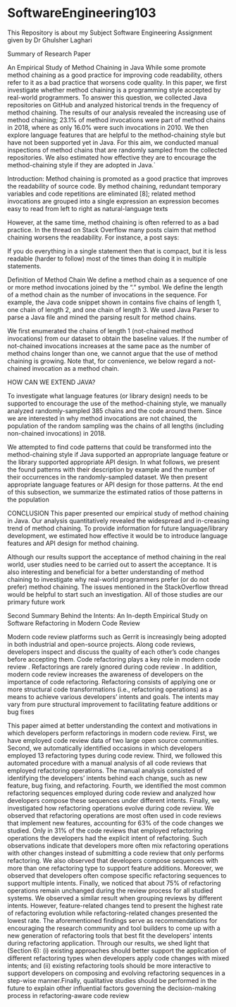 # SoftwareEngineering103
This Repository is about my Subject Software Engineering Assignment given by Dr Ghulsher Laghari 


Summary of Research Paper 

An Empirical Study of Method Chaining in Java
While some promote method chaining as a good practice for improving code readability, others refer to it as a bad practice that worsens code quality. In this paper, we first investigate whether method chaining is a programming style accepted by real-world programmers. To answer this question, we collected Java repositories on GitHub and analyzed historical trends in the frequency of method chaining. The results of our analysis revealed the increasing use of method chaining; 23.1% of method invocations were part of method chains in 2018, where as only 16.0% were such invocations in 2010. We then explore language features that are helpful to the method-chaining style but have not been supported yet in Java. For this aim, we conducted manual inspections of method chains that are randomly sampled from the collected repositories. We also estimated how effective they are to encourage the method-chaining style if they are adopted in Java.`

Introduction: 
Method chaining is promoted as a good practice that improves the readability of source code. By method chaining, redundant temporary variables and code repetitions are eliminated [8]; related method invocations are grouped into a single expression an expression becomes easy to read from left to right as natural-language texts 

However, at the same time, method chaining is often referred to as a bad practice. In the thread on Stack Overflow  many posts claim that method chaining worsens the readability. For instance, a post says:

If you do everything in a single statement then that is compact, but it is less readable (harder to follow) most of the times than doing it in multiple statements.

Definition of Method Chain
We define a method chain as a sequence of one or more method invocations joined by the “.” symbol. We define the length of a
method chain as the number of invocations in the sequence. For example, the Java code snippet shown in  contains five chains of length 1, one chain of length 2, and one chain of length 3. We used Java Parser to parse a Java file and mined the parsing result for method chains.

We first enumerated the chains of length 1 (not-chained method invocations) from our dataset to obtain the baseline values. If the number of not-chained invocations increases at the same pace as the number of method chains longer than one, we cannot argue that the use of method chaining is growing. Note that, for convenience, we below regard a not-chained invocation as a method chain.

HOW CAN WE EXTEND JAVA?

To investigate what language features (or library design) needs to be supported to encourage the use of the method-chaining style, we manually analyzed randomly-sampled 385 chains and the code around them. Since we are interested in why method invocations are not chained, the population of the random sampling was the chains of all lengths (including non-chained invocations) in 2018.	

We attempted to find code patterns that could be transformed into the method-chaining style if Java supported an appropriate language feature or the library supported appropriate API design. In what follows, we present the found patterns with their description by example and the number of their occurrences in the randomly-sampled dataset. We then present appropriate language features or API design for those patterns. At the end of this subsection, we summarize the estimated ratios of those patterns in the population

CONCLUSION
This paper presented our empirical study of method chaining in Java. Our analysis quantitatively revealed the widespread and in-creasing trend of method chaining. To provide information for future language/library development, we estimated how effective it would be to introduce language features and API design for method chaining.

Although our results support the acceptance of method chaining in the real world, user studies need to be carried out to assert the acceptance. It is also interesting and beneficial for a better understanding of method chaining to investigate why real-world programmers prefer (or do not prefer) method chaining. The issues mentioned in the StackOverflow thread  would be helpful to start such an investigation. All of those studies are our primary future work


Second Summary 
Behind the Intents: An In-depth Empirical Study on Software
Refactoring in Modern Code Review

Modern code review platforms such as Gerrit  is increasingly being adopted in both industrial  and open-source projects. Along code reviews, developers inspect and discuss the quality of each other’s code changes before accepting them. Code refactoring plays a key role in modern code review . Refactorings are rarely ignored during code review . In addition, modern code review increases the awareness of developers on the importance of code refactoring. Refactoring consists of applying one or more structural code transformations (i.e., refactoring operations)  as a means to achieve various developers’ intents  and goals. The intents may vary from pure structural improvement to facilitating feature additions or bug fixes


This paper aimed at better understanding the context and motivations in which developers perform refactorings in modern code review. First, we have employed code review data of two large open source communities. Second, we automatically identified occasions in which developers employed 13 refactoring types during code review. Third, we followed this automated procedure with a manual analysis of all code reviews that employed refactoring operations. The manual analysis consisted of identifying the developers’ intents behind each change, such as new feature, bug fixing, and refactoring. Fourth, we identified the most common refactoring sequences employed during code review and analyzed how developers compose these sequences under different intents. Finally, we investigated how refactoring operations evolve during code review. We observed that refactoring operations are most often used in code reviews that implement new features, accounting for 63% of the code changes we studied. Only in 31% of the code reviews that employed refactoring operations the developers had the explicit intent of refactoring. Such observations indicate that developers more often mix refactoring operations with other changes instead of submitting a code review that only performs refactoring. We also observed that developers compose sequences with more than one refactoring type to support feature additions. Moreover, we observed that developers often compose specific refactoring sequences to support multiple intents. Finally, we noticed that about 75% of refactoring operations remain unchanged during the review process for all studied systems. We observed a similar result when grouping reviews by different intents. However, feature-related changes tend to present the highest rate of refactoring evolution while refactoring-related changes presented the lowest rate. The aforementioned findings serve as recommendations for encouraging the research community and tool builders to come up  with a new generation of refactoring tools that best fit the developers’ intents during refactoring application. Through our results, we shed light that (Section 6): (i) existing approaches should better support the application of different refactoring types when developers apply code changes with mixed intents; and (ii) existing refactoring tools should be more interactive to support developers on composing and evolving refactoring sequences in a step-wise manner.Finally, qualitative studies should be performed in the future to  explain other influential factors governing the decision-making process in refactoring-aware code review

